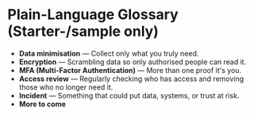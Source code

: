 # Plain-Language Glossary (Starter-/sample only)

- **Data minimisation** — Collect only what you truly need.
- **Encryption** — Scrambling data so only authorised people can read it.
- **MFA (Multi-Factor Authentication)** — More than one proof it's you.
- **Access review** — Regularly checking who has access and removing those who no longer need it.
- **Incident** — Something that could put data, systems, or trust at risk.
- **More to come**
